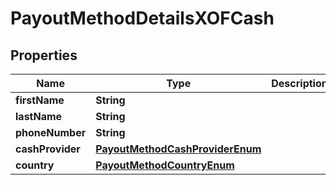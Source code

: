 

# PayoutMethodDetailsXOFCash

## Properties

Name | Type | Description | Notes
------------ | ------------- | ------------- | -------------
**firstName** | **String** |  | 
**lastName** | **String** |  | 
**phoneNumber** | **String** |  | 
**cashProvider** | [**PayoutMethodCashProviderEnum**](PayoutMethodCashProviderEnum.md) |  | 
**country** | [**PayoutMethodCountryEnum**](PayoutMethodCountryEnum.md) |  |  [optional]



